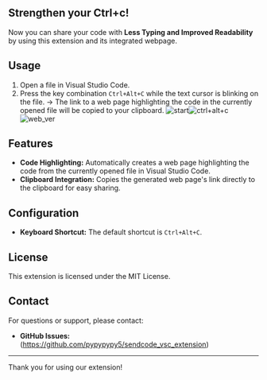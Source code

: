 ## Strengthen your Ctrl+c!
Now you can share your code with **Less Typing and Improved Readability** by using this extension and its integrated webpage.

## Usage
1. Open a file in Visual Studio Code.
2. Press the key combination `Ctrl+Alt+C` while the text cursor is blinking on the file.
-> The link to a web page highlighting the code in the currently opened file will be copied to your clipboard.
![start](https://raw.githubusercontent.com/pypypypy5/sendcode_vsc_extension/blob/master/pictures/beforectrlaltc.png)![ctrl+alt+c](https://raw.githubusercontent.com/pypypypy5/sendcode_vsc_extension/blob/master/pictures/copy.png)![web_ver](https://raw.githubusercontent.com/pypypypy5/sendcode_vsc_extension/blob/master/pictures/web.png)

## Features
- **Code Highlighting:** Automatically creates a web page highlighting the code from the currently opened file in Visual Studio Code.
- **Clipboard Integration:** Copies the generated web page's link directly to the clipboard for easy sharing.

## Configuration
- **Keyboard Shortcut:** The default shortcut is `Ctrl+Alt+C`.

## License
This extension is licensed under the MIT License.

## Contact
For questions or support, please contact:
- **GitHub Issues:** (https://github.com/pypypypy5/sendcode_vsc_extension)

---
Thank you for using our extension!

